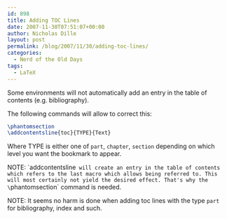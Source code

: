 ```yaml
---
id: 898
title: Adding TOC Lines
date: 2007-11-30T07:51:07+00:00
author: Nicholas Dille
layout: post
permalink: /blog/2007/11/30/adding-toc-lines/
categories:
  - Nerd of the Old Days
tags:
  - LaTeX
---
```

Some environments will not automatically add an entry in the table of contents (e.g. bibliography).<!--more-->

The following commands will allow to correct this:

```latex
\phantomsection
\addcontentsline{toc}{TYPE}{Text}
```

Where TYPE is either one of `part`, `chapter`, `section` depending on which level you want the bookmark to appear.

NOTE: \`addcontentsline` will create an entry in the table of contents which refers to the last macro which allows being referred to. This will most certainly not yield the desired effect. That's why the \`phantomsection` command is needed.

NOTE: It seems no harm is done when adding toc lines with the type `part` for bibliography, index and such.
